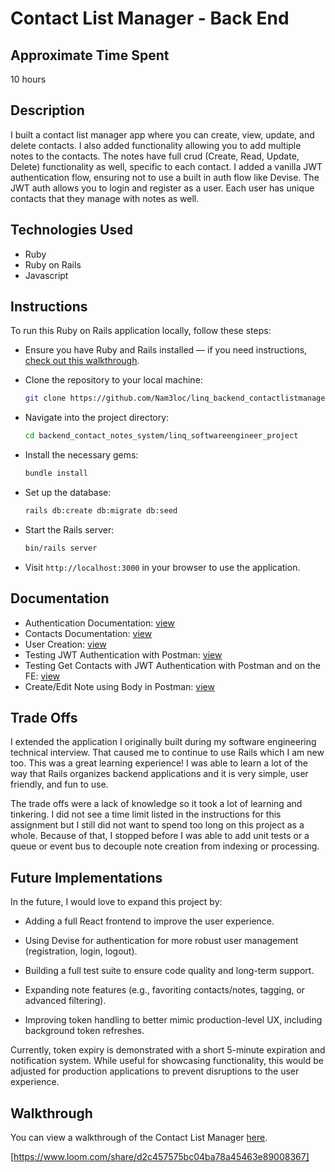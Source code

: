 # Contact List Manager - Back End

## Approximate Time Spent

10 hours

## Description

I built a contact list manager app where you can create, view, update, and delete contacts. I also added functionality allowing you to add multiple notes to the contacts. The notes have full crud (Create, Read, Update, Delete) functionality as well, specific to each contact. I added a vanilla JWT authentication flow, ensuring not to use a built in auth flow like Devise. The JWT auth allows you to login and register as a user. Each user has unique contacts that they manage with notes as well.

## Technologies Used

- Ruby  
- Ruby on Rails
- Javascript


## Instructions

To run this Ruby on Rails application locally, follow these steps:

- Ensure you have Ruby and Rails installed — if you need instructions, [check out this walkthrough](https://guides.rubyonrails.org/install_ruby_on_rails.html).

- Clone the repository to your local machine:
  ```bash
  git clone https://github.com/Nam3loc/linq_backend_contactlistmanager.git
  ```
- Navigate into the project directory:  
  ```bash
  cd backend_contact_notes_system/linq_softwareengineer_project
  ```
- Install the necessary gems:  
  ```bash
  bundle install
  ```
- Set up the database:  
  ```bash
  rails db:create db:migrate db:seed
  ```
- Start the Rails server:  
  ```bash
  bin/rails server
  ```
- Visit `http://localhost:3000` in your browser to use the application.

## Documentation

- Authentication Documentation: [view](https://docs.google.com/document/d/1xvD6N0KjfhXJXuuJfbGCAEzWIhHEpTXJtY0sRez1W9w/edit?usp=sharing)
- Contacts Documentation: [view](https://docs.google.com/document/d/1gLzXMJ4CTEj9iZyiiv2fHi12M2MasZ0lwilJWmSqJe0/edit?usp=sharing)
- User Creation: [view](https://docs.google.com/document/d/1oIQJqjSWPMapC3EsamM8ibTtXZR-OIPsCZ88QfhsQBI/edit?usp=sharing)
- Testing JWT Authentication with Postman: [view](https://docs.google.com/document/d/1RvC9BWw-qD6ik9oJw_QYVkPq2U1UIXcWJpWTYdJ0_lk/edit?usp=sharing)
- Testing Get Contacts with JWT Authentication with Postman and on the FE: [view](https://docs.google.com/document/d/1vg4IN18JwRt_gJVQgvdE6rxxaacVRH3UAmNaZ79XtLc/edit?usp=sharing)
- Create/Edit Note using Body in Postman: [view](https://docs.google.com/document/d/1d3TH42BoavQMo8adFji31hhSn7QRffs55aiUyIBGOgc/edit?usp=sharing)

## Trade Offs

I extended the application I originally built during my software engineering technical interview. That caused me to continue to use Rails which I am new too. This was a great learning experience! I was able to learn a lot of the way that Rails organizes backend applications and it is very simple, user friendly, and fun to use.

The trade offs were a lack of knowledge so it took a lot of learning and tinkering. I did not see a time limit listed in the instructions for this assignment but I still did not want to spend too long on this project as a whole. Because of that, I stopped before I was able to add unit tests or a queue or event bus to decouple note creation from indexing or processing. 

## Future Implementations

In the future, I would love to expand this project by:

- Adding a full React frontend to improve the user experience.

- Using Devise for authentication for more robust user management (registration, login, logout).

- Building a full test suite to ensure code quality and long-term support.

- Expanding note features (e.g., favoriting contacts/notes, tagging, or advanced filtering).

- Improving token handling to better mimic production-level UX, including background token refreshes.

Currently, token expiry is demonstrated with a short 5-minute expiration and notification system. While useful for showcasing functionality, this would be adjusted for production applications to prevent disruptions to the user experience.

## Walkthrough

You can view a walkthrough of the Contact List Manager [here](https://www.loom.com/share/d2c457575bc04ba78a45463e89008367).

[https://www.loom.com/share/d2c457575bc04ba78a45463e89008367]
